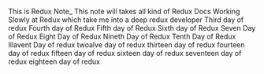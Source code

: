 This is Redux Note\_
This note will takes all kind of Redux Docs
Working Slowly at Redux which take me into a deep redux developer
Third day of redux
Fourth day of Redux
Fifth day of Redux
Sixth day of Redux
Seven Day of Redux
Eight Day of Redux
Nineth Day of Redux
Tenth Day of Redux
Illavent Day of redux
twoalve day of redux
thirteen day of redux
fourteen day of redux
fifteen day of redux
sixteen day of redux
seventeen day of redux
eighteen day of redux
